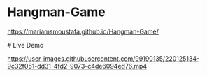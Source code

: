 ﻿# Hangman-Game
https://mariamsmoustafa.github.io/Hangman-Game/

﻿# Live Demo

https://user-images.githubusercontent.com/99190135/220125134-9c32f051-dd31-4fd2-9073-c4de6094ed76.mp4

